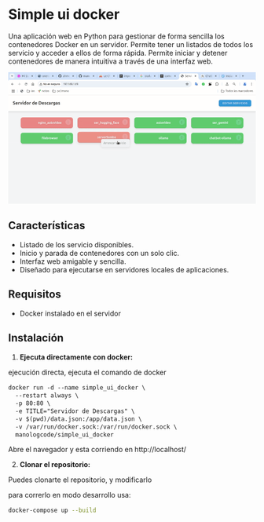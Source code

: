 # Simple ui docker

Una aplicación web en Python para gestionar de forma sencilla los contenedores Docker en un servidor.
Permite tener un listados de todos los servicio y acceder a ellos de forma rápida.
Permite iniciar y detener contenedores de manera intuitiva a través de una interfaz web.

<div align="center">
  <img src="./screenshot.gif" alt="Screenshot de al aplicación" width="600"/>
</div>

## Características
- Listado de los servicio disponibles.
- Inicio y parada de contenedores con un solo clic.
- Interfaz web amigable y sencilla.
- Diseñado para ejecutarse en servidores locales de aplicaciones.

## Requisitos
- Docker instalado en el servidor

## Instalación

1. **Ejecuta directamente con docker:**

ejecución directa, ejecuta el comando de docker


```
docker run -d --name simple_ui_docker \
  --restart always \
  -p 80:80 \
  -e TITLE="Servidor de Descargas" \
  -v $(pwd)/data.json:/app/data.json \
  -v /var/run/docker.sock:/var/run/docker.sock \
  manologcode/simple_ui_docker

```
Abre el navegador y esta corriendo en http://localhost/

2. **Clonar el repositorio:**

Puedes clonarte el repositorio, y modificarlo

para correrlo en modo desarrollo usa:

```bash
docker-compose up --build
```

